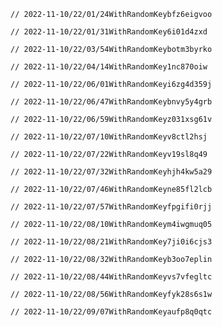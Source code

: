 
    // 2022-11-10/22/01/24WithRandomKeybfz6eigvoo
    
    // 2022-11-10/22/01/31WithRandomKey6i01d4zxd
    
    // 2022-11-10/22/03/54WithRandomKeybotm3byrko
    
    // 2022-11-10/22/04/14WithRandomKey1nc870oiw
    
    // 2022-11-10/22/06/01WithRandomKeyi6zg4d359j
    
    // 2022-11-10/22/06/47WithRandomKeybnvy5y4grb
    
    // 2022-11-10/22/06/59WithRandomKeyz031xsg61v
    
    // 2022-11-10/22/07/10WithRandomKeyv8ctl2hsj
    
    // 2022-11-10/22/07/22WithRandomKeyv19sl8q49
    
    // 2022-11-10/22/07/32WithRandomKeyhjh4kw5a29
    
    // 2022-11-10/22/07/46WithRandomKeyne85fl2lcb
    
    // 2022-11-10/22/07/57WithRandomKeyfpgifi0rjj
    
    // 2022-11-10/22/08/10WithRandomKeym4iwgmuq05
    
    // 2022-11-10/22/08/21WithRandomKey7ji0i6cjs3
    
    // 2022-11-10/22/08/32WithRandomKeyb3oo7eplin
    
    // 2022-11-10/22/08/44WithRandomKeyvs7vfegltc
    
    // 2022-11-10/22/08/56WithRandomKeyfyk28s6s1w
    
    // 2022-11-10/22/09/07WithRandomKeyaufp8q0qtc
    